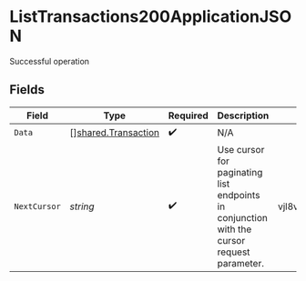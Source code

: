 # ListTransactions200ApplicationJSON

Successful operation


## Fields

| Field                                                                                        | Type                                                                                         | Required                                                                                     | Description                                                                                  | Example                                                                                      |
| -------------------------------------------------------------------------------------------- | -------------------------------------------------------------------------------------------- | -------------------------------------------------------------------------------------------- | -------------------------------------------------------------------------------------------- | -------------------------------------------------------------------------------------------- |
| `Data`                                                                                       | [][shared.Transaction](../../models/shared/transaction.md)                                   | :heavy_check_mark:                                                                           | N/A                                                                                          |                                                                                              |
| `NextCursor`                                                                                 | *string*                                                                                     | :heavy_check_mark:                                                                           | Use cursor for paginating list endpoints in conjunction with the cursor request parameter. <br/> | vjl8vk3l4o8dhsjlzh==                                                                         |